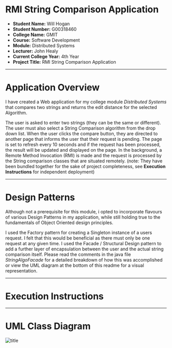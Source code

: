 # RMI String Comparison Application

- **Student Name:** Will Hogan
- **Student Number:** G00318460
- **College Name:** GMIT
- **Course:** Software Development
- **Module:** Distributed Systems
- **Lecturer:** John Healy
- **Current College Year:** 4th Year 
- **Project Title:** RMI String Comparison Application

---

# Application Overview

I have created a Web application for my college module _Distributed Systems_ that compares two strings and returns the 
edit distance for the selected Algorithm. 

The user is asked to enter two strings (they can be the same or different). The user must also select a String Comparison algorithm
from the drop down list. When the user clicks the compare button, they are directed to another page that informs the user that 
their request is pending. The page is set to refresh every 10 seconds and if the request has been processed, the result will be updated 
and displayed on the page.
In the background, a Remote Method Invocation (RMI) is made and the request is processed by the String 
comparison classes that are situated remotely. (note: They have been bundled together for the sake of project completeness, see **Execution Instructions** for independent deployment)

---

# Design Patterns
Although not a prerequisite for this module, i opted to incorporate flavours of various Design Patterns in my application, while still holding true
to the fundamentals of Object Oriented design principles. 

I used the Factory pattern for creating a Singleton instance of a users request. I felt that this would be beneficial as there must only be one request at any given time. 
I used the Facade / Structural Design pattern to add a further layer of encapsulation between the user and the actual string comparison itself. 
Please read the comments in the java file _StringAlgoFacade_ for a detailed breakdown of how this was accomplished or view the UML diagram at the bottom of this readme for a visual representation. 

---

# Execution Instructions

---

# UML Class Diagram
![title](https://github.com/willhogan11/Comparator/blob/master/UML.png)
